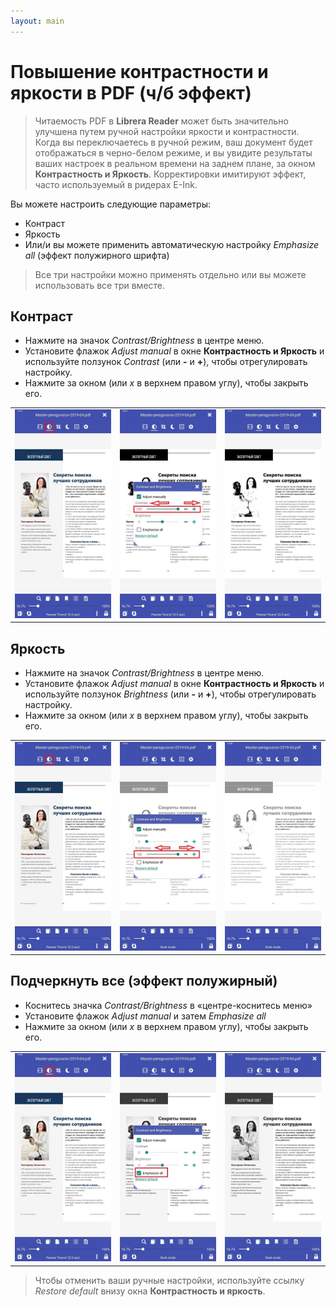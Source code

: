 ```yaml
---
layout: main
---
```


# Повышение контрастности и яркости в PDF (ч/б эффект)

> Читаемость PDF в **Librera Reader** может быть значительно улучшена путем ручной настройки яркости и контрастности. Когда вы переключаетесь в ручной режим, ваш документ будет отображаться в черно-белом режиме, и вы увидите результаты ваших настроек в реальном времени на заднем плане, за окном **Контрастность и Яркость**.
> Корректировки имитируют эффект, часто используемый в ридерах E-Ink.

Вы можете настроить следующие параметры:
* Контраст
* Яркость
* Или/и вы можете применить автоматическую настройку _Emphasize all_ (эффект полужирного шрифта)

> Все три настройки можно применять отдельно или вы можете использовать все три вместе.

## Контраст
* Нажмите на значок _Contrast/Brightness_ в центре меню.
* Установите флажок _Adjust manual_ в окне **Контрастность и Яркость** и используйте ползунок _Contrast_ (или **-** и **+**), чтобы отрегулировать настройку.
* Нажмите за окном (или _x_ в верхнем правом углу), чтобы закрыть его.

||||
|-|-|-|
|![](10.jpg)|![](11.jpg)|![](12.jpg)|

## Яркость
* Нажмите на значок _Contrast/Brightness_ в центре меню.
* Установите флажок _Adjust manual_ в окне **Контрастность и Яркость** и используйте ползунок _Brightness_ (или **-** и **+**), чтобы отрегулировать настройку.
* Нажмите за окном (или _x_ в верхнем правом углу), чтобы закрыть его.

||||
|-|-|-|
|![](20.jpg)|![](21.jpg)|![](222.jpg)|

## Подчеркнуть все (эффект полужирный)
* Коснитесь значка _Contrast/Brightness_ в «центре-коснитесь меню»
* Установите флажок _Adjust manual_ и затем _Emphasize all_
* Нажмите за окном (или _x_ в верхнем правом углу), чтобы закрыть его.

||||
|-|-|-|
|![](30.jpg)|![](31.jpg)|![](32.jpg)|

> Чтобы отменить ваши ручные настройки, используйте ссылку _Restore default_ внизу окна **Контрастность и яркость**.
